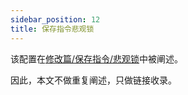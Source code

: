 ```yaml
---
sidebar_position: 12
title: 保存指令悲观锁
---
```


该配置在[修改篇/保存指令/悲观锁](../mutation/save-command/lock#悲观锁)中被阐述。

因此，本文不做重复阐述，只做链接收录。